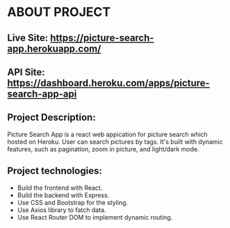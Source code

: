 # ABOUT PROJECT
## Live Site: https://picture-search-app.herokuapp.com/
## API Site: https://dashboard.heroku.com/apps/picture-search-app-api
## Project Description:
Picture Search App is a react web appication for picture search which hosted on Heroku. User can search pictures by tags. It's built with dynamic features, such as pagination, zoom in picture, and light/dark mode.

## Project technologies:
- Build the frontend with React.
- Build the backend with Express.
- Use CSS and Bootstrap for the styling.
- Use Axios library to fatch data.
- Use React Router DOM to implement dynamic routing.